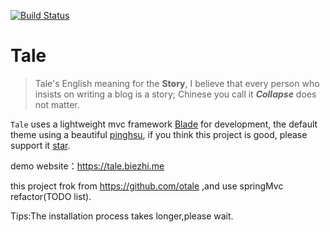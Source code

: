 [![Build Status](https://travis-ci.org/ted-wq-x/my-blog-project.svg?branch=master)](https://travis-ci.org/ted-wq-x/my-blog-project)

# Tale

> Tale's English meaning for the **Story**, I believe that every person who insists on writing a blog is a story; Chinese you call it ***Collapse*** does not matter.

`Tale` uses a lightweight mvc framework [Blade](https://github.com/biezhi/blade) for development, the default theme using a beautiful [pinghsu](https://github.com/chakhsu/pinghsu), if you think this project is good, please support it [star]((https://github.com/otale/tale/stargazers)).

demo website：https://tale.biezhi.me

this project frok from https://github.com/otale ,and use springMvc refactor(TODO list).

Tips:The installation process takes longer,please wait.




